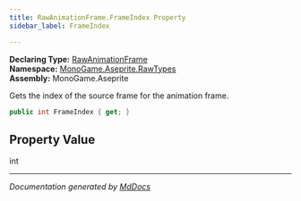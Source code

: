 ```yaml
---
title: RawAnimationFrame.FrameIndex Property
sidebar_label: FrameIndex

---
```


**Declaring Type:** [RawAnimationFrame](../)  
**Namespace:** [MonoGame.Aseprite.RawTypes](../../)  
**Assembly:** MonoGame.Aseprite

Gets the index of the source frame for the animation frame.

```csharp
public int FrameIndex { get; }
```

## Property Value

int

___

*Documentation generated by [MdDocs](https://github.com/ap0llo/mddocs)*
